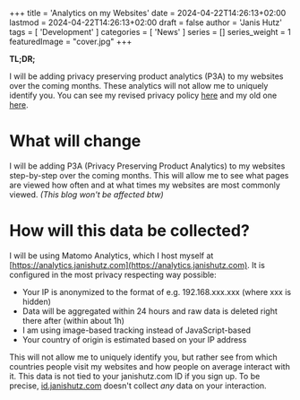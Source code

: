 +++
title = 'Analytics on my Websites'
date = 2024-04-22T14:26:13+02:00
lastmod = 2024-04-22T14:26:13+02:00
draft = false
author = 'Janis Hutz'
tags = [ 'Development' ]
categories = [ 'News' ]
series = []
series_weight = 1
featuredImage = "cover.jpg"
+++

**TL;DR;**

I will be adding privacy preserving product analytics (P3A) to my websites over the coming months. These analytics will not allow me to uniquely identify you. You can see my revised privacy policy [here](https://janishutz.com/legal/privacy) and my old one [here](https://janishutz.com/legal/privacy/v1).


# What will change
I will be adding P3A (Privacy Preserving Product Analytics) to my websites step-by-step over the coming months. This will allow me to see what pages are viewed how often and at what times my websites are most commonly viewed. *(This blog won't be affected btw)*

# How will this data be collected?
I will be using Matomo Analytics, which I host myself at [https://analytics.janishutz.com](https://analytics.janishutz.com). It is configured in the most privacy respecting way possible:
- Your IP is anonymized to the format of e.g. 192.168.xxx.xxx (where xxx is hidden)
- Data will be aggregated within 24 hours and raw data is deleted right there after (within about 1h)
- I am using image-based tracking instead of JavaScript-based
- Your country of origin is estimated based on your IP address

This will not allow me to uniquely identify you, but rather see from which countries people visit my websites and how people on average interact with it. This data is not tied to your janishutz.com ID if you sign up. To be precise, [id.janishutz.com](https://id.janishutz.com) doesn't collect *any* data on your interaction.

# What happens with your data?
None of the data will allow me to uniquely identify you! I am not interested to know what an individual user does, but how the average user interacts with my website. None of the collected data will ***EVER*** be sold or handed over to anybody and is only accessible to me. This is the reason to why I do not use Google Analytics or anything similar, because my user's privacy is my foremost concern when developing software. This is why my support system does not require you to sign up. You can get priority support once my store is up and running if you own a product that includes it when logging in.

# Opting out of this data collection
You will have the option to disable the data collection by scrolling all the way down and unchecking the checkbox there. I would though strongly encourage you to leave this enabled to help me optimize my services and focus on the most important aspects instead of wasting time and resources on features barely anybody uses.


# Updates to my privacy policy
You can see my revised privacy policy [here](https://janishutz.com/legal/privacy) and my old one [here](https://janishutz.com/legal/privacy/v1). The change involves a clarification that my mobile apps ***DO NOT*** collect any data on their usage and the addition that some of my services may use P3A. Be aware that the nature of data collection in my apps may change in the future, but will always use P3A, as I personally hate apps and websites that steal your data.



Credit for cover image: https://www.privateinternetaccess.com/blog/popular-privacy-browser-extensions/